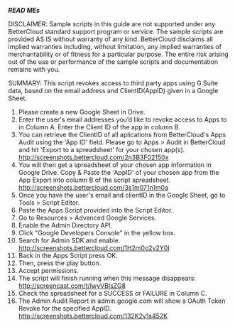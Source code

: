 ***READ MEs***

DISCLAIMER: Sample scripts in this guide are not supported under any BetterCloud standard support program or service. The sample scripts are provided AS IS without warranty of any kind. BetterCloud disclaims all implied warranties including, without limitation, any implied warranties of merchantability or of fitness for a particular purpose. The entire risk arising out of the use or performance of the sample scripts and documentation remains with you.

SUMMARY: This script revokes access to third party apps using G Suite data, based on the email address and ClientID(AppID) given in a Google Sheet.

1) Please create a new Google Sheet in Drive.
2) Enter the user's email addresses you’d like to revoke access to Apps to in Column A. Enter the Client ID of the app in column B.
3) You can retrieve the ClientID of all aplications from BetterCloud's Apps Audit using the 'App ID' field. Please go to Apps > Audit in BetterCloud and hit 'Export to a spreadsheet' for your chosen app(s). http://screenshots.bettercloud.com/2n3B3F02150x
4) You will then get a spreadsheet of your chosen app information in Google Drive. Copy & Paste the 'AppID' of your chosen app from the App Export into column B of the script spreadsheet. http://screenshots.bettercloud.com/3s1m071n1m0a
3) Once you have the user's email and clientID in the Google Sheet, go to Tools > Script Editor.
4) Paste the Apps Script provided into the Script Editor.
5) Go to Resources > Advanced Google Services.
6) Enable the Admin Directory API.
7) Click "Google Developers Console" in the yellow box.
8) Search for Admin SDK and enable. http://screenshots.bettercloud.com/1H2m0o2y2Y0I
9) Back in the Apps Script press OK.
10) Then, press the play button.
11) Accept permissions.
12) The script will finish running when this message disappears: http://screencast.com/t/IwyVBIsZG8
13) Check the spreadsheet for a SUCCESS or FAILURE in Column C.
14) The Admin Audit Report in admin.google.com will show a OAuth Token Revoke for the specified AppID. http://screenshots.bettercloud.com/132K2v1s452K
